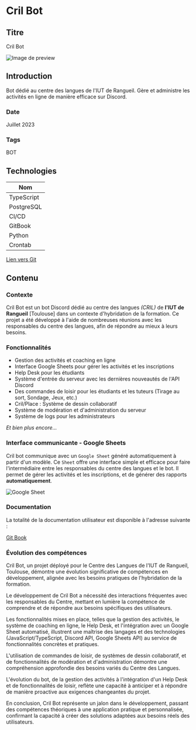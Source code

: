 # Cril Bot

## Titre

Cril Bot

![Image de preview](https://cdn.discordapp.com/attachments/814908646138970122/1193510420451950602/image.png?ex=65acfa32&is=659a8532&hm=b66c1f64507a5e5994fb2aadf4ab3967c4d7ddd46a5eeeac1de8b62d03e9931f&)

## Introduction

Bot dédié au centre des langues de l'IUT de Rangueil. Gère et administre les activités en ligne de manière efficace sur Discord.

### Date

Juillet 2023

### Tags

BOT

## Technologies

| Nom        |
| ---------- |
| TypeScript |
| PostgreSQL |
| CI/CD      |
| GitBook    |
| Python     |
| Crontab    |

[Lien vers Git](https://github.com/Eric-Philippe/Cril-Bot-main)

## Contenu

### Contexte

Cril Bot est un bot Discord dédié au centre des langues _(CRIL)_ de **l'IUT de Rangueil** [Toulouse] dans un contexte d'hybridation de la formation. Ce projet a été développé à l'aide de nombreuses réunions avec les responsables du centre des langues, afin de répondre au mieux à leurs besoins.

### Fonctionnalités

- Gestion des activités et coaching en ligne
- Interface Google Sheets pour gérer les activités et les inscriptions
- Help Desk pour les étudiants
- Système d'entrée du serveur avec les dernières nouveautés de l'API Discord
- Des commandes de loisir pour les étudiants et les tuteurs (Tirage au sort, Sondage, Jeux, etc.)
- Cril/Place : Système de dessin collaboratif
- Système de modération et d'administration du serveur
- Système de logs pour les administrateurs

_Et bien plus encore..._

### Interface communicante - Google Sheets

Cril bot communique avec un `Google Sheet` généré automatiquement à partir d'un modèle. Ce `Sheet` offre une interface simple et efficace pour faire l'intermédiaire entre les responsables du centre des langues et le bot. Il permet de gérer les activités et les inscriptions, et de générer des rapports **automatiquement**.

![Google Sheet](https://media.discordapp.net/attachments/579303130886569984/1196431589266161674/sheet.png?ex=65b79abf&is=65a525bf&hm=74c8ec5486fccd4ad92dd02f0dfb54ed1adf114fa0c7d4d02d7309ea558577f4&=&format=webp&quality=lossless&width=1332&height=662)

### Documentation

La totalité de la documentation utilisateur est disponible à l'adresse suivante :

[Git Book](https://eric-p.gitbook.io/cril-bot-documentation/)

### Évolution des compétences

Cril Bot, un projet déployé pour le Centre des Langues de l'IUT de Rangueil, Toulouse, démontre une évolution significative de compétences en développement, alignée avec les besoins pratiques de l'hybridation de la formation.

Le développement de Cril Bot a nécessité des interactions fréquentes avec les responsables du Centre, mettant en lumière la compétence de comprendre et de répondre aux besoins spécifiques des utilisateurs.

Les fonctionnalités mises en place, telles que la gestion des activités, le système de coaching en ligne, le Help Desk, et l'intégration avec un Google Sheet automatisé, illustrent une maîtrise des langages et des technologies (JavaScript/TypeScript, Discord API, Google Sheets API) au service de fonctionnalités concrètes et pratiques.

L'utilisation de commandes de loisir, de systèmes de dessin collaboratif, et de fonctionnalités de modération et d'administration démontre une compréhension approfondie des besoins variés du Centre des Langues.

L'évolution du bot, de la gestion des activités à l'intégration d'un Help Desk et de fonctionnalités de loisir, reflète une capacité à anticiper et à répondre de manière proactive aux exigences changeantes du projet.

En conclusion, Cril Bot représente un jalon dans le développement, passant des compétences théoriques à une application pratique et personnalisée, confirmant la capacité à créer des solutions adaptées aux besoins réels des utilisateurs.
